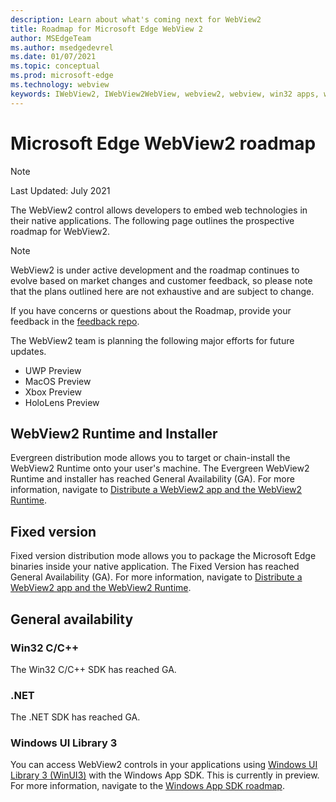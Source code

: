 ```yaml
---
description: Learn about what's coming next for WebView2
title: Roadmap for Microsoft Edge WebView 2
author: MSEdgeTeam
ms.author: msedgedevrel
ms.date: 01/07/2021
ms.topic: conceptual
ms.prod: microsoft-edge
ms.technology: webview
keywords: IWebView2, IWebView2WebView, webview2, webview, win32 apps, win32, edge, ICoreWebView2, ICoreWebView2Host, browser control, edge html
---
```

# Microsoft Edge WebView2 roadmap

> [!NOTE]
> Last Updated:  July 2021

The WebView2 control allows developers to embed web technologies in their native applications.  The following page outlines the prospective roadmap for WebView2.

> [!NOTE]
> WebView2 is under active development and the roadmap continues to evolve based on market changes and customer feedback, so please note that the plans outlined here are not exhaustive and are subject to change.

If you have concerns or questions about the Roadmap, provide your feedback in the [feedback repo](https://github.com/MicrosoftEdge/WebViewFeedback).

The WebView2 team is planning the following major efforts for future updates.

* UWP Preview
* MacOS Preview
* Xbox Preview
* HoloLens Preview


<!-- ====================================================================== -->
## WebView2 Runtime and Installer

Evergreen distribution mode allows you to target or chain-install the WebView2 Runtime onto your user's machine.  The Evergreen WebView2 Runtime and installer has reached General Availability (GA).  For more information, navigate to [Distribute a WebView2 app and the WebView2 Runtime](./concepts/distribution.md).


<!-- ====================================================================== -->
## Fixed version

Fixed version distribution mode allows you to package the Microsoft Edge binaries <!--(a specific version of the WebView2 Runtime)--> inside your native application.  The Fixed Version has reached General Availability (GA).  For more information, navigate to [Distribute a WebView2 app and the WebView2 Runtime](./concepts/distribution.md).


<!-- ====================================================================== -->
## General availability

### Win32 C/C++

The Win32 C/C++ SDK has reached GA.

### .NET

The .NET SDK has reached GA.

### Windows UI Library 3

You can access WebView2 controls in your applications using [Windows UI Library 3 (WinUI3)](/uwp/toolkits/winui3/index) with the Windows App SDK. This is currently in preview. For more information, navigate to the [Windows App SDK roadmap](https://github.com/microsoft/WindowsAppSDK/blob/main/docs/roadmap.md).
